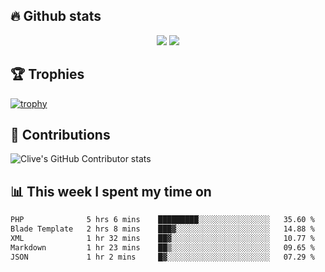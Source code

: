 ## &#128293; Github stats

<!-- GitHub Readme Streak Stats - https://github.com/DenverCoder1/github-readme-streak-stats -->
<p align="center">

<picture>
  <source 
    srcset="https://github-readme-stats.vercel.app/api?username=clivewalkden&count_private=true&show_icons=true&theme=darcula"
    media="(prefers-color-scheme: dark)"
  />
  <source
    srcset="https://github-readme-stats.vercel.app/api?username=clivewalkden&count_private=true&show_icons=true&theme=calm"
    media="(prefers-color-scheme: light), (prefers-color-scheme: no-preference)"
  />
  <img src="https://github-readme-stats.vercel.app/api?username=clivewalkden&count_private=true&show_icons=true&theme=darcula" />
</picture>

<a href="https://git.io/streak-stats" target="_blank">
  <img src="http://github-readme-streak-stats.herokuapp.com?user=clivewalkden&theme=darcula&date_format=j%20M%5B%20Y%5D" />
</a>

</p>

## &#127942; Trophies
[![trophy](https://github-profile-trophy.vercel.app/?username=clivewalkden&theme=onedark)](https://github.com/clivewalkden/github-profile-trophy)

## &#129309; Contributions
![Clive's GitHub Contributor stats](https://github-contributor-stats.vercel.app/api?username=clivewalkden)

## &#128202; This week I spent my time on
<!--START_SECTION:waka-->

```txt
PHP              5 hrs 6 mins    █████████░░░░░░░░░░░░░░░░   35.60 %
Blade Template   2 hrs 8 mins    ███▓░░░░░░░░░░░░░░░░░░░░░   14.88 %
XML              1 hr 32 mins    ██▓░░░░░░░░░░░░░░░░░░░░░░   10.77 %
Markdown         1 hr 23 mins    ██▒░░░░░░░░░░░░░░░░░░░░░░   09.65 %
JSON             1 hr 2 mins     █▓░░░░░░░░░░░░░░░░░░░░░░░   07.29 %
```

<!--END_SECTION:waka-->
